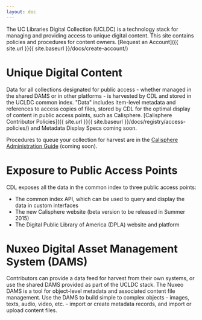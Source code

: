 ```yaml
---
layout: doc
---
```


The UC Libraries Digital Collection (UCLDC) is a technology stack for managing and providing access to unique digital content. This site contains policies and procedures for content owners. [Request an Account]({{ site.url }}{{ site.baseurl }}/docs/create-account/)

Unique Digital Content
==============================================================================

Data for all collections designated for public access - whether managed in the shared DAMS or in other platforms - is harvested by CDL and stored in the UCLDC common index. "Data" includes item-level metadata and references to access copies of files, stored by CDL for the optimal display of content in public access points, such as Calisphere. [Calisphere Contributor Policies]({{ site.url }}{{ site.baseurl }}/docs/registry/access-policies/) and Metadata Display Specs coming soon. 

Procedures to queue your collection for harvest are in the <a href="{{ site.url }}{{site.baseurl}}/docs/registry/index/">Calisphere Administration Guide</a> (coming soon).

Exposure to Public Access Points
===================
CDL exposes all the data in the common index to three public access points: 

- The common index API, which can be used to query and display the data in custom interfaces
- The new Calisphere website (beta version to be released in Summer 2015)
- The Digital Public Library of America (DPLA) website and platform

Nuxeo Digital Asset Management System (DAMS)
================

Contributors can provide a data feed for harvest from their own systems, or use the shared DAMS provided as part of the UCLDC stack. The Nuxeo DAMS is a tool for object-level metadata and associated content file management. Use the DAMS to build simple to complex objects - images, texts, audio, video, etc. - import or create metadata records, and import or upload content files. 